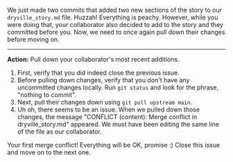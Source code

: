 We just made two commits that added two new sections of the story to our `dryville_story.md` file. Huzzah! Everything is peachy. However, while you were doing that, your collaborator also decided to add to the story and they committed before you. Now, we need to once again pull down their changes before moving on.

----
**Action:** Pull down your collaborator's most recent additions. 

1. First, verify that you did indeed close the previous issue.
1. Before pulling down changes, verify that you don't have any uncommitted changes locally. Run `git status` and look for the phrase, "nothing to commit".
1. Next, pull their changes down using `git pull upstream main`. 
1. Uh oh, there seems to be an issue. When we pulled down those changes, the message "CONFLICT (content): Merge conflict in dryville_story.md" appeared. We must have been editing the same line of the file as our collaborator.

Your first merge conflict! Everything will be OK, promise :) Close this issue and move on to the next one.
